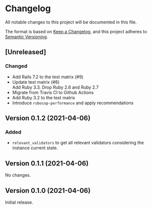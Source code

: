 # Changelog

All notable changes to this project will be documented in this file.

The format is based on [Keep a Changelog](https://keepachangelog.com/en/1.0.0/), and this project adheres to [Semantic Versioning](https://semver.org/spec/v2.0.0.html).

## [Unreleased]

### Changed

* Add Rails 7.2 to the test matrix (#9)
* Update test matrix (#8)  
  Add Ruby 3.3. Drop Ruby 2.6 and Ruby 2.7
* Migrate from Travis CI to Github Actions
* Add Ruby 3.2 to the test matrix
* Introduce `rubocop-performance` and apply recommendations

## Version 0.1.2 (2021-04-06)

### Added

* `relevant_validators` to get all relevant validators considering the instance current state.

## Version 0.1.1 (2021-04-06)

No changes.

## Version 0.1.0 (2021-04-06)

Initial release.
